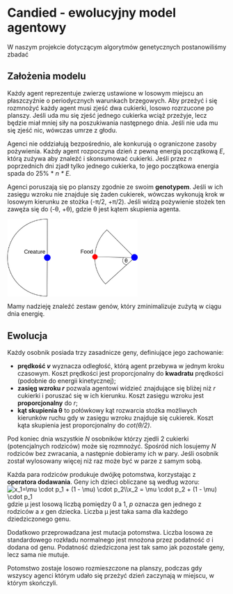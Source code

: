 # Candied - ewolucyjny model agentowy
W naszym projekcie dotyczącym algorytmów genetycznych postanowiliśmy zbadać 

## Założenia modelu
Każdy agent reprezentuje zwierzę ustawione w losowym miejscu an płaszczyźnie o periodycznych warunkach brzegowych.
Aby przeżyć i się rozmnożyć każdy agent musi zjeść dwa cukierki, losowo rozrzucone po planszy. Jeśli uda mu się zjeść
jednego cukierka wciąż przeżyje, lecz będzie miał mniej siły na poszukiwania następnego dnia. Jeśli nie uda mu się zjeść
nic, wówczas umrze z głodu.

Agenci nie oddziałują bezpośrednio, ale konkurują o ograniczone zasoby pożywienia. Każdy agent rozpoczyna dzień z pewną
energią początkową *E*, którą zużywa aby znaleźć i skonsumować cukierki. Jeśli przez *n* poprzednich dni zjadł tylko
jednego cukierka, to jego początkowa energia spada do 25% * *n * E*.

Agenci poruszają się po planszy zgodnie ze swoim **genotypem**. Jeśli w ich zasięgu wzroku nie znajduje się żaden
cukierek, wówczas wykonują krok w losowym kierunku ze stożka (-π/2, +π/2). Jeśli widzą pożywienie stożek ten zawęża się do
(-θ, +θ), gdzie θ jest kątem skupienia agenta.

<img src="focus.png" align="center" border="0" alt="Illustration of how the focus angle works" width="300" />

Mamy nadzieję znaleźć zestaw genów, który zminimalizuje zużytą w ciągu dnia energię.

## Ewolucja
Każdy osobnik posiada trzy zasadnicze geny, definiujące jego zachowanie:

- **prędkość *v*** wyznacza odległość, którą agent przebywa w jednym kroku czasowym. Koszt prędkości jest proporcjonalny
		do **kwadratu** prędkości (podobnie do energii kinetycznej);
- **zasięg wzroku *r*** pozwala agentowi widzieć znajdujące się bliżej niż *r* cukierki i poruszać się w ich kierunku.
		Koszt zasięgu wzroku jest **proporcjonalny** do *r*;
- **kąt skupienia θ** to połówkowy kąt rozwarcia stożka możliwych kierunków ruchu gdy w zasięgu wzroku znajduje się
		cukierek. Koszt kąta skupienia jest proporcjonalny do *cot(θ/2)*.

Pod koniec dnia wszystkie *N* osobników którzy zjedli 2 cukierki (potencjalnych rodziców) może się rozmnożyć. Spośród
nich losujemy *N* rodziców bez zwracania, a następnie dobieramy ich w pary. Jeśli osobnik został wylosowany więcej niż
raz może być w parze z samym sobą.

Każda para rodziców produkuje dwójkę potomstwa, korzystając z **operatora dodawania**. Geny ich dzieci obliczane są
według wzoru:
<img src="https://bit.ly/34iuQ1E" align="center" border="0" alt="x_1=\mu \cdot p_1 + (1 - \mu) \cdot p_2\\x_2 = \mu \cdot p_2 + (1 - \mu) \cdot p_1 " width="175" height="44" />
gdzie μ jest losową liczbą pomiędzy 0 a 1, *p* oznacza gen jednego z rodziców a *x* gen dziecka. Liczba μ jest taka sama
dla każdego dziedziczonego genu.

Dodatkowo przeprowadzana jest mutacja potomstwa. Liczba losowa ze standardowego rozkładu normalnego jest mnożona przez
podatność σ i dodana od genu. Podatność dziedziczona jest tak samo jak pozostałe geny, lecz sama nie mutuje.

Potomstwo zostaje losowo rozmieszczone na planszy, podczas gdy wszyscy agenci którym udało się przeżyć dzień zaczynają w
miejscu, w którym skończyli.
